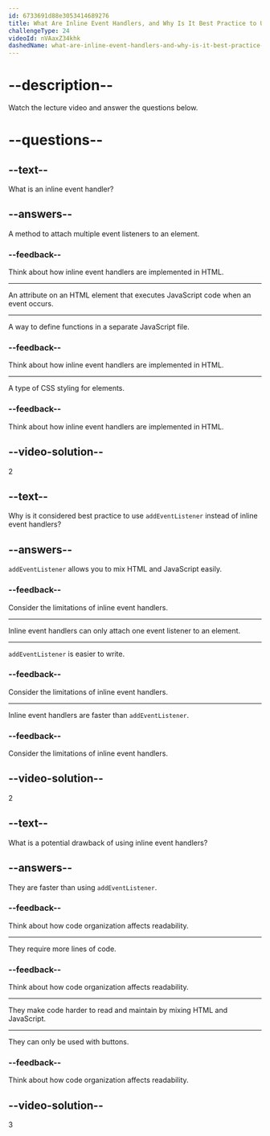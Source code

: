 ```yaml
---
id: 6733691d88e3053414689276
title: What Are Inline Event Handlers, and Why Is It Best Practice to Use addEventListener Instead?
challengeType: 24
videoId: nVAaxZ34khk
dashedName: what-are-inline-event-handlers-and-why-is-it-best-practice-to-use-addeventlistener-instead
---
```


# --description--

Watch the lecture video and answer the questions below.

# --questions--

## --text--

What is an inline event handler?

## --answers--

A method to attach multiple event listeners to an element.

### --feedback--

Think about how inline event handlers are implemented in HTML.

---

An attribute on an HTML element that executes JavaScript code when an event occurs.

---

A way to define functions in a separate JavaScript file.

### --feedback--

Think about how inline event handlers are implemented in HTML.

---

A type of CSS styling for elements.

### --feedback--

Think about how inline event handlers are implemented in HTML.

## --video-solution--

2

## --text--

Why is it considered best practice to use `addEventListener` instead of inline event handlers?

## --answers--

`addEventListener` allows you to mix HTML and JavaScript easily.

### --feedback--

Consider the limitations of inline event handlers.

---

Inline event handlers can only attach one event listener to an element.

---

`addEventListener` is easier to write.

### --feedback--

Consider the limitations of inline event handlers.

---

Inline event handlers are faster than `addEventListener`.

### --feedback--

Consider the limitations of inline event handlers.

## --video-solution--

2

## --text--

What is a potential drawback of using inline event handlers?

## --answers--

They are faster than using `addEventListener`.

### --feedback--

Think about how code organization affects readability.

---

They require more lines of code.

### --feedback--

Think about how code organization affects readability.

---

They make code harder to read and maintain by mixing HTML and JavaScript.

---

They can only be used with buttons.

### --feedback--

Think about how code organization affects readability.

## --video-solution--

3
